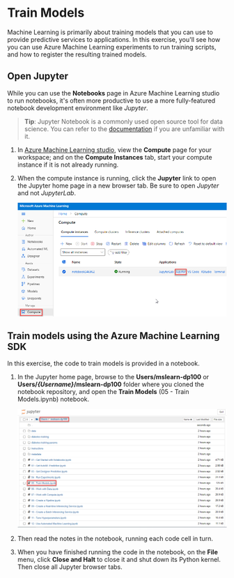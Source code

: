 # Train Models

Machine Learning is primarily about training models that you can use to provide predictive services to applications. In this exercise, you'll see how you can use Azure Machine Learning experiments to run training scripts, and how to register the resulting trained models.
## Open Jupyter

While you can use the **Notebooks** page in Azure Machine Learning studio to run notebooks, it's often more productive to use a more fully-featured notebook development environment like *Jupyter*.

> **Tip**: Jupyter Notebook is a commonly used open source tool for data science. You can refer to the [documentation](https://jupyter-notebook.readthedocs.io/en/stable/notebook.html) if you are unfamiliar with it.

1. In [Azure Machine Learning studio](https://ml.azure.com), view the **Compute** page for your workspace; and on the **Compute Instances** tab, start your compute instance if it is not already running.
2. When the compute instance is running, click the **Jupyter** link to open the Jupyter home page in a new browser tab. Be sure to open *Jupyter* and not *JupyterLab*.

    ![](images/jupyter.png)

## Train models using the Azure Machine Learning SDK

In this exercise, the code to train models is provided in a notebook.

1. In the Jupyter home page, browse to the **Users/mslearn-dp100** or **Users/*{Username}*/mslearn-dp100** folder where you cloned the notebook repository, and open the **Train Models** (05 - Train Models.ipynb) notebook.

    ![](images/train.png)

2. Then read the notes in the notebook, running each code cell in turn.
3. When you have finished running the code in the notebook, on the **File** menu, click **Close and Halt** to close it and shut down its Python kernel. Then close all Jupyter browser tabs.

